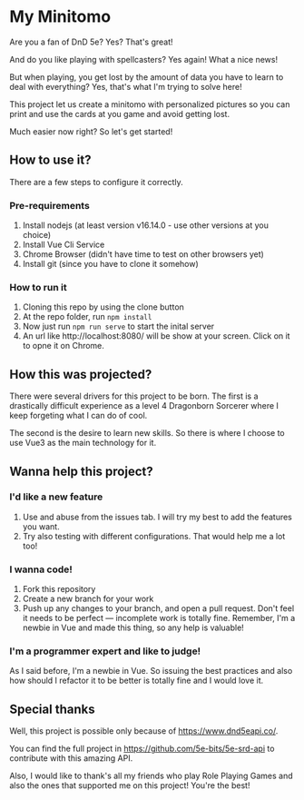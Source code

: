 # My Minitomo

Are you a fan of DnD 5e? Yes? That's great!

And do you like playing with spellcasters? Yes again! What a nice news!

But when playing, you get lost by the amount of data you have to learn to deal with everything? Yes, that's what I'm trying to solve here!

This project let us create a minitomo with personalized pictures so you can print and use the cards at you game and avoid getting lost.

Much easier now right? So let's get started!

## How to use it?
There are a few steps to configure it correctly.

### Pre-requirements
1. Install nodejs (at least version v16.14.0 - use other versions at you choice)
1. Install Vue Cli Service
1. Chrome Browser (didn't have time to test on other browsers yet)
1. Install git (since you have to clone it somehow)

### How to run it
1. Cloning this repo by using the clone button
1. At the repo folder, run `npm install`
1. Now just run `npm run serve` to start the inital server
1. An url like http://localhost:8080/ will be show at your screen. Click on it to opne it on Chrome.

## How this was projected?
There were several drivers for this project to be born. The first is a drastically difficult experience as a level 4 Dragonborn Sorcerer where I keep forgeting what I can do of cool.

The second is the desire to learn new skills. So there is where I choose to use Vue3 as the main technology for it.

## Wanna help this project? 
### I'd like a new feature
1. Use and abuse from the issues tab. I will try my best to add the features you want.
1. Try also testing with different configurations. That would help me a lot too!

### I wanna code!
1. Fork this repository
1. Create a new branch for your work
1. Push up any changes to your branch, and open a pull request. Don't feel it needs to be perfect — incomplete work is totally fine. Remember, I'm a newbie in Vue and made this thing, so any help is valuable!

### I'm a programmer expert and like to judge!
As I said before, I'm a newbie in Vue. So issuing the best practices and also how should I refactor it to be better is totally fine and I would love it.

## Special thanks
Well, this project is possible only because of https://www.dnd5eapi.co/.

You can find the full project in https://github.com/5e-bits/5e-srd-api to contribute with this amazing API.

Also, I would like to thank's all my friends who play Role Playing Games and also the ones that supported me on this project! You're the best!